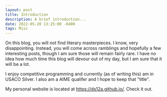 ```yaml
---
layout: post
title: Introduction
description: A brief introduction...
date: 2022-05-20 13:25:00 -0400
tags: Misc
---
```


On this blog, you will not find literary masterpieces. I know, very disappointing. Instead, you will come across ramblings and hopefully a few interesting posts, though I am sure those will remain fairly rare. I have no idea how much time this blog will devour out of my day, but I am sure that it will be a lot.

I enjoy competitive programming and currently (as of writing this) am in USACO Silver. I also am a AIME qualifer and I hope to keep that "title".

My personal website is located at https://ds12a.github.io/. Check it out.
